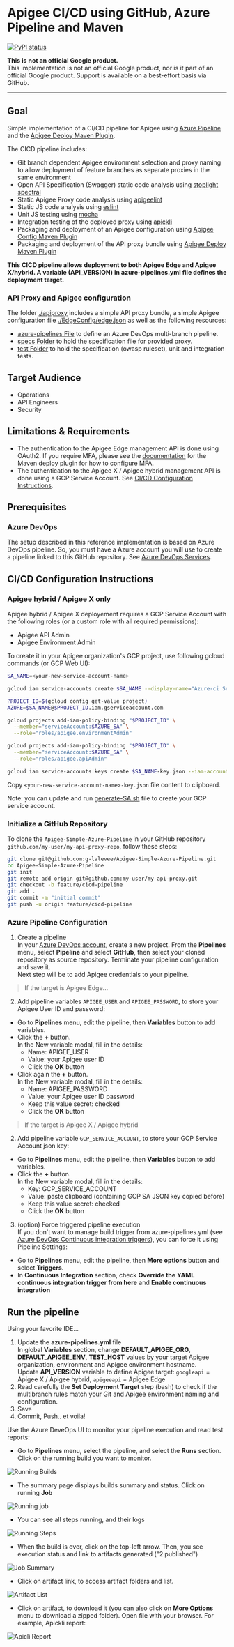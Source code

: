 # Apigee CI/CD using GitHub, Azure Pipeline and Maven 

[![PyPI status](https://img.shields.io/pypi/status/ansicolortags.svg)](https://pypi.python.org/pypi/ansicolortags/) 

**This is not an official Google product.**<BR>This implementation is not an official Google product, nor is it part of an official Google product. Support is available on a best-effort basis via GitHub.

***

## Goal

Simple implementation of a CI/CD pipeline for Apigee using
[Azure Pipeline](https://docs.microsoft.com/en-us/azure/devops/pipelines/get-started/what-is-azure-pipelines?view=azure-devops) and the [Apigee Deploy Maven Plugin](https://github.com/apigee/apigee-deploy-maven-plugin).

The CICD pipeline includes:

- Git branch dependent Apigee environment selection and proxy naming to allow
  deployment of feature branches as separate proxies in the same environment
- Open API Specification (Swagger) static code analysis using [stoplight spectral](https://github.com/stoplightio/spectral)
- Static Apigee Proxy code analysis using [apigeelint](https://github.com/apigee/apigeelint)
- Static JS code analysis using [eslint](https://eslint.org/)
- Unit JS testing using [mocha](https://mochajs.org/)
- Integration testing of the deployed proxy using
  [apickli](https://github.com/apickli/apickli)
- Packaging and deployment of an Apigee configuration using
  [Apigee Config Maven Plugin](https://github.com/apigee/apigee-config-maven-plugin)
- Packaging and deployment of the API proxy bundle using
  [Apigee Deploy Maven Plugin](https://github.com/apigee/apigee-deploy-maven-plugin)

**This CICD pipeline allows deployment to both Apigee Edge and Apigee X/hybrid. A variable (API_VERSION) in azure-pipelines.yml file defines the deployment target.**



### API Proxy and Apigee configuration

The folder [./apiproxy](./apiproxy) includes a simple API proxy bundle, a simple Apigee configuration file [./EdgeConfig/edge.json](./EdgeConfig/edge.json) as well as the following resources:

- [azure-pipelines File](./azure-pipelines.yml) to define an Azure DevOps
  multi-branch pipeline.
- [specs Folder](./specs) to hold the specification file for provided proxy.
- [test Folder](./test) to hold the specification (owasp ruleset), unit and integration tests.


## Target Audience

- Operations
- API Engineers
- Security

## Limitations & Requirements

- The authentication to the Apigee Edge management API is done using OAuth2. If
  you require MFA, please see the [documentation](https://github.com/apigee/apigee-deploy-maven-plugin#oauth-and-two-factor-authentication)
  for the Maven deploy plugin for how to configure MFA.
- The authentication to the Apigee X / Apigee hybrid management API is done using a GCP Service Account. See [CI/CD Configuration Instructions](#CI/CD-Configuration-Instructions).

## Prerequisites

### Azure DevOps

The setup described in this reference implementation is based on Azure DevOps pipeline. So, you must have a Azure account you will use to create a pipeline linked to this GitHub repository. See [Azure DevOps Services](https://azure.microsoft.com/en-us/services/devops/).


## CI/CD Configuration Instructions

### Apigee hybrid / Apigee X only

Apigee hybrid / Apigee X deployement requires a GCP Service Account with the following roles (or a custom role with all required permissions):

- Apigee API Admin
- Apigee Environment Admin

To create it in your Apigee organization's GCP project, use following gcloud commands (or GCP Web UI):

```sh
SA_NAME=<your-new-service-account-name>

gcloud iam service-accounts create $SA_NAME --display-name="Azure-ci Service Account"

PROJECT_ID=$(gcloud config get-value project)
AZURE=$SA_NAME@$PROJECT_ID.iam.gserviceaccount.com

gcloud projects add-iam-policy-binding "$PROJECT_ID" \
  --member="serviceAccount:$AZURE_SA" \
  --role="roles/apigee.environmentAdmin"

gcloud projects add-iam-policy-binding "$PROJECT_ID" \
  --member="serviceAccount:$AZURE_SA" \
  --role="roles/apigee.apiAdmin"

gcloud iam service-accounts keys create $SA_NAME-key.json --iam-account=$AZURE_SA --key-file-type=json 

```

Copy `<your-new-service-account-name>-key.json` file content to clipboard. 

Note: you can update and run [generate-SA.sh](./generate-SA.sh) file to create your GCP service account.


### Initialize a GitHub Repository

To clone the `Apigee-Simple-Azure-Pipeline` in your GitHub repository `github.com/my-user/my-api-proxy-repo`, follow these
steps:

```bash
git clone git@github.com:g-lalevee/Apigee-Simple-Azure-Pipeline.git
cd Apigee-Simple-Azure-Pipeline
git init
git remote add origin git@github.com:my-user/my-api-proxy.git
git checkout -b feature/cicd-pipeline
git add .
git commit -m "initial commit"
git push -u origin feature/cicd-pipeline
```
 

### Azure Pipeline Configuration 

1.  Create a pipeline<BR>
In your [Azure DevOps account](https://dev.azure.com), create a new project. From the **Pipelines** menu, select **Pipeline** and select **GitHub**, then select your cloned repository as source repository. Terminate your pipeline configuration and save it.<BR>
Next step will be to add Apigee credentials to your pipeline. 


> If the target is Apigee Edge...

2.  Add pipeline variables `APIGEE_USER` and `APIGEE_PASSWORD`, to store your Apigee User ID and password:
- Go to **Pipelines** menu, edit the pipeline, then **Variables** button to add variables.
- Click the **+** button.<BR>In the New variable modal, fill in the details:
  - Name: APIGEE_USER
  - Value: your Apigee user ID 
  - Click the **OK** button
- Click again the **+** button.<BR>In the New variable modal, fill in the details:
  - Name: APIGEE_PASSWORD
  - Value: your Apigee user ID password
  - Keep this value secret: checked
  - Click the **OK** button

> If the target is Apigee X / Apigee hybrid

2.  Add pipeline variable `GCP_SERVICE_ACCOUNT`, to store your GCP Service Account json key:
- Go to **Pipelines** menu, edit the pipeline, then **Variables** button to add variables.
- Click the **+** button.<BR>In the New variable modal, fill in the details:
  - Key: GCP_SERVICE_ACCOUNT
  - Value: paste clipboard (containing GCP SA JSON key copied before)
  - Keep this value secret: checked
  - Click the **OK** button

3.  (option) Force triggered pipeline execution<BR>If you don't want to manage build trigger from azure-pipelines.yml (see [Azure DevOps Continuous integration triggers](https://docs.microsoft.com/en-us/azure/devops/pipelines/repos/github?view=azure-devops&tabs=yaml#ci-triggers)), you can force it using Pipeline Settings:
- Go to **Pipelines** menu, edit the pipeline, then **More options** button and select **Triggers**.
- In **Continuous Integration** section, check **Override the YAML continuous integration trigger from here** and **Enable continuous integration**



## Run the pipeline

Using your favorite IDE...
1.  Update the **azure-pipelines.yml** file<BR>
In global **Variables** section, change **DEFAULT_APIGEE_ORG**, **DEFAULT_APIGEE_ENV**, **TEST_HOST** values by your target Apigee organization, environment and Apigee environment hostname.<BR>
Update **API_VERSION** variable to define Apigee target: `googleapi` = Apigee X / Apigee hybrid, `apigeeapi` = Apigee Edge
2.  Read carefully the **Set Deployment Target** step (bash) to check if the multibranch rules match your Git and Apigee environment naming and configuration.
3. Save
4. Commit, Push.. et voila!


Use the Azure DeveOps UI to monitor your pipeline execution and read test reports:

- Go to **Pipelines** menu, select the pipeline, and select the **Runs** section. <BR> Click on the running build you want to monitor.

![Running Builds](./images/running-build.png)

- The summary page displays builds summary and status. Click on running **Job**

![Running job](./images/running-job.png)

- You can see all steps running, and their logs

![Running Steps](./images/running-steps.png)

- When the build is over, click on the top-left arrow. Then, you see execution status and link to artifacts generated ("2 published")

![Job Summary](./images/ended-job.png)

- Click on artifact link, to access artifact folders and list. 

![Artifact List](./images/artifact-list.png)

- Click on artifact, to download it (you can also click on **More Options** menu to download a zipped folder). Open file with your browser. For example, Apickli report:

![Apicli Report](./images/apickli-report.png)



